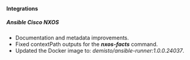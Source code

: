 
#### Integrations
##### Ansible Cisco NXOS
- Documentation and metadata improvements. 
- Fixed contextPath outputs for the ***nxos-facts*** command.
- Updated the Docker image to: *demisto/ansible-runner:1.0.0.24037*.